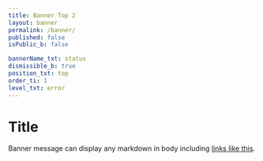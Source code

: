 ```yaml
---
title: Banner Top 2
layout: banner
permalink: /banner/
published: false
isPublic_b: false

bannerName_txt: status
dismissible_b: true
position_txt: top
order_ti: 1
level_txt: error
---
```


# Title

Banner message can display any markdown in body including [links like this](/browsers/).
